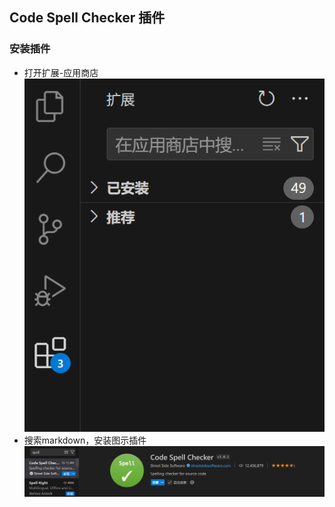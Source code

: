 ## Code Spell Checker 插件

### 安装插件

- 打开扩展-应用商店 ![应用商店](assets/CExtension.png)
- 搜索markdown，安装图示插件 ![spell](assets/spell.png)